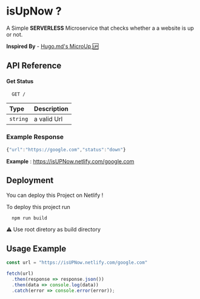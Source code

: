 # isUpNow ?

A Simple **SERVERLESS** Microservice that checks whether a a website is up or not.





 **Inspired By** - [ Hugo.md's MicroUp 🆙](https://github.com/hugomd/micro-up)

 

## API Reference

#### Get Status

```http
  GET /
```

  | Type     | Description                |
  | :------- | :------------------------- |
  | `string` | a valid Url                |

  
### Example Response

```javascript
{"url":"https://google.com","status":"down"}
```



**Example** : https://isUPNow.netlify.com/google.com




## Deployment
You can deploy this Project on Netlify !

To deploy this project run

```bash
  npm run build
```

⚠ Use root diretory as build directory


## Usage Example

```javascript
const url = "https://isUPNow.netlify.com/google.com"

fetch(url)
  .then(response => response.json())
  .then(data => console.log(data))
  .catch(error => console.error(error));
```

